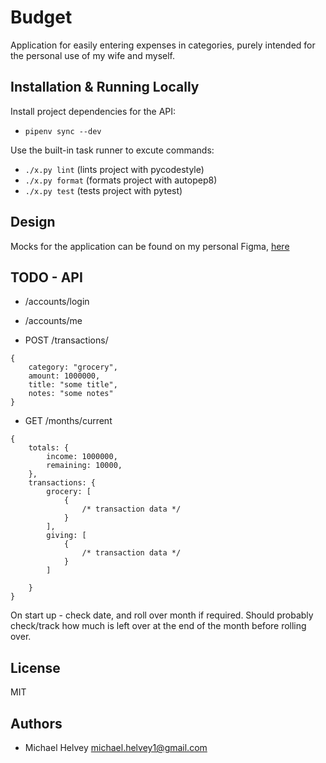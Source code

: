 # Budget

Application for easily entering expenses in categories, purely intended for the
personal use of my wife and myself.

## Installation & Running Locally

Install project dependencies for the API:

- `pipenv sync --dev`

Use the built-in task runner to excute commands:

- `./x.py lint` (lints project with pycodestyle)
- `./x.py format` (formats project with autopep8)
- `./x.py test` (tests project with pytest)

## Design

Mocks for the application can be found on my personal Figma,
[here](https://www.figma.com/file/pWr2duGU1xBJDSKWY4jRFp/Feature-Mocks?node-id=5%3A19)

## TODO - API

- /accounts/login
- /accounts/me

- POST /transactions/

```
{
    category: "grocery",
    amount: 1000000,
    title: "some title",
    notes: "some notes"
}
```

- GET /months/current

```
{
    totals: {
        income: 1000000,
        remaining: 10000,
    },
    transactions: {
        grocery: [
            {
                /* transaction data */
            }
        ],
        giving: [
            {
                /* transaction data */
            }
        ]

    }
}
```

On start up - check date, and roll over month if required. Should probably
check/track how much is left over at the end of the month before rolling over.

## License

MIT

## Authors

- Michael Helvey <michael.helvey1@gmail.com>
